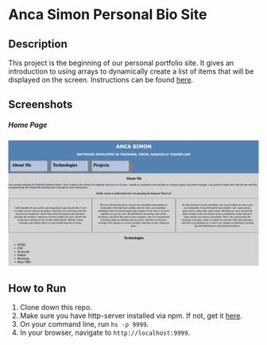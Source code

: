 # Anca Simon Personal Bio Site

## Description
This project is the beginning of our personal portfolio site. It gives an introduction to using arrays to dynamically create a list of items that will be displayed on the screen. Instructions can be found [here](https://github.com/nss-nightclass-projects/personal-bio-site-instructions/blob/master/personal-bio-site-01.md).

## Screenshots
##### Home Page
![Home Page](./screenshots-personal-bio-site/personal-bio-site-home-page.png)


## How to Run
1. Clone down this repo.
1. Make sure you have http-server installed via npm. If not, get it [here](https://www.npmjs.com/package/http-server).
1. On your command line, run `hs -p 9999`.
1. In your browser, navigate to `http://localhost:9999`.